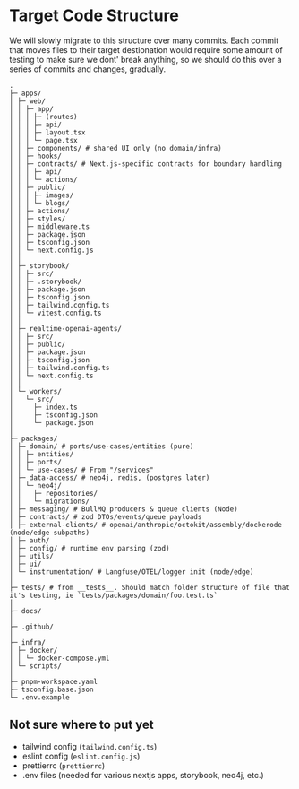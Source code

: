 # Target Code Structure

We will slowly migrate to this structure over many commits. Each commit that moves files to their target destionation would require some amount of testing to make sure we dont' break anything, so we should do this over a series of commits and changes, gradually.

```
.
├─ apps/
│ ├─ web/
│ │ ├─ app/
│ │ │ ├─ (routes)
│ │ │ ├─ api/
│ │ │ ├─ layout.tsx
│ │ │ └─ page.tsx
│ │ ├─ components/ # shared UI only (no domain/infra)
│ │ ├─ hooks/
│ │ ├─ contracts/ # Next.js-specific contracts for boundary handling
│ │ │ ├─ api/
│ │ │ └─ actions/
│ │ ├─ public/
│ │ │ ├─ images/
│ │ │ └─ blogs/
│ │ ├─ actions/
│ │ ├─ styles/
│ │ ├─ middleware.ts
│ │ ├─ package.json
│ │ ├─ tsconfig.json
│ │ └─ next.config.js
│ │
│ ├─ storybook/
│ │ ├─ src/
│ │ ├─ .storybook/
│ │ ├─ package.json
│ │ ├─ tsconfig.json
│ │ ├─ tailwind.config.ts
│ │ └─ vitest.config.ts
│ │
│ ├─ realtime-openai-agents/
│ │ ├─ src/
│ │ ├─ public/
│ │ ├─ package.json
│ │ ├─ tsconfig.json
│ │ ├─ tailwind.config.ts
│ │ └─ next.config.ts
│ │
│ └─ workers/
│   └─ src/
│     ├─ index.ts
│     ├─ tsconfig.json
│     └─ package.json
│
├─ packages/
│ ├─ domain/ # ports/use-cases/entities (pure)
│ │ ├─ entities/
│ │ ├─ ports/
│ │ └─ use-cases/ # From "/services"
│ ├─ data-access/ # neo4j, redis, (postgres later)
│ │ └─ neo4j/
│ │   ├─ repositories/
│ │   └─ migrations/
│ ├─ messaging/ # BullMQ producers & queue clients (Node)
│ ├─ contracts/ # zod DTOs/events/queue payloads
│ ├─ external-clients/ # openai/anthropic/octokit/assembly/dockerode (node/edge subpaths)
│ ├─ auth/
│ ├─ config/ # runtime env parsing (zod)
│ ├─ utils/
│ ├─ ui/
│ └─ instrumentation/ # Langfuse/OTEL/logger init (node/edge)
│
├─ tests/ # from __tests__. Should match folder structure of file that it's testing, ie `tests/packages/domain/foo.test.ts`
│
├─ docs/
│
├─ .github/
│
├─ infra/
│ ├─ docker/
│ │ └─ docker-compose.yml
│ └─ scripts/
│
├─ pnpm-workspace.yaml
├─ tsconfig.base.json
└─ .env.example
```

## Not sure where to put yet

- tailwind config (`tailwind.config.ts`)
- eslint config (`eslint.config.js`)
- prettierrc (`prettierrc`)
- .env files (needed for various nextjs apps, storybook, neo4j, etc.)
